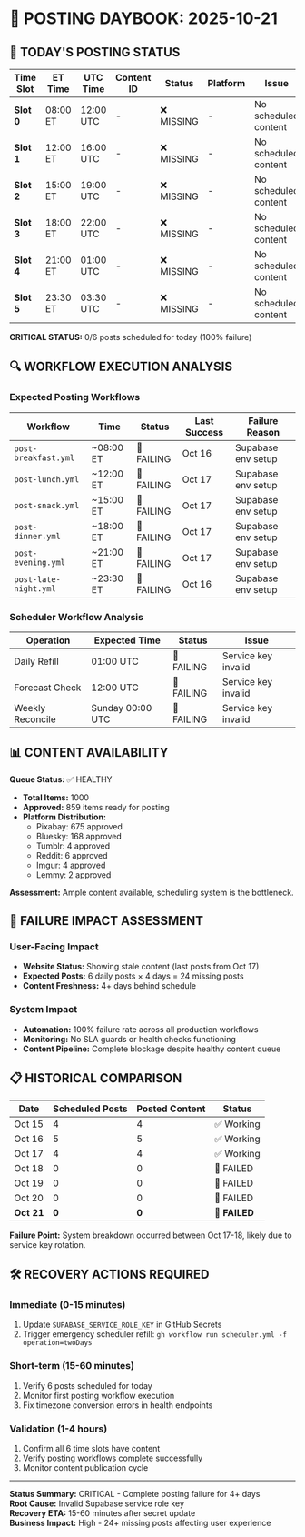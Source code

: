 # 📅 POSTING DAYBOOK: 2025-10-21

## 🎯 TODAY'S POSTING STATUS

| Time Slot | ET Time | UTC Time | Content ID | Status | Platform | Issue |
|-----------|---------|----------|------------|--------|----------|--------|
| **Slot 0** | 08:00 ET | 12:00 UTC | - | ❌ MISSING | - | No scheduled content |
| **Slot 1** | 12:00 ET | 16:00 UTC | - | ❌ MISSING | - | No scheduled content |
| **Slot 2** | 15:00 ET | 19:00 UTC | - | ❌ MISSING | - | No scheduled content |
| **Slot 3** | 18:00 ET | 22:00 UTC | - | ❌ MISSING | - | No scheduled content |
| **Slot 4** | 21:00 ET | 01:00 UTC | - | ❌ MISSING | - | No scheduled content |
| **Slot 5** | 23:30 ET | 03:30 UTC | - | ❌ MISSING | - | No scheduled content |

**CRITICAL STATUS:** 0/6 posts scheduled for today (100% failure)

## 🔍 WORKFLOW EXECUTION ANALYSIS

### Expected Posting Workflows
| Workflow | Time | Status | Last Success | Failure Reason |
|----------|------|--------|--------------|----------------|
| `post-breakfast.yml` | ~08:00 ET | 🚨 FAILING | Oct 16 | Supabase env setup |
| `post-lunch.yml` | ~12:00 ET | 🚨 FAILING | Oct 17 | Supabase env setup |
| `post-snack.yml` | ~15:00 ET | 🚨 FAILING | Oct 17 | Supabase env setup |
| `post-dinner.yml` | ~18:00 ET | 🚨 FAILING | Oct 17 | Supabase env setup |
| `post-evening.yml` | ~21:00 ET | 🚨 FAILING | Oct 17 | Supabase env setup |
| `post-late-night.yml` | ~23:30 ET | 🚨 FAILING | Oct 16 | Supabase env setup |

### Scheduler Workflow Analysis
| Operation | Expected Time | Status | Issue |
|-----------|---------------|--------|--------|
| Daily Refill | 01:00 UTC | 🚨 FAILING | Service key invalid |
| Forecast Check | 12:00 UTC | 🚨 FAILING | Service key invalid |
| Weekly Reconcile | Sunday 00:00 UTC | 🚨 FAILING | Service key invalid |

## 📊 CONTENT AVAILABILITY

**Queue Status:** ✅ HEALTHY
- **Total Items:** 1000
- **Approved:** 859 items ready for posting
- **Platform Distribution:**
  - Pixabay: 675 approved
  - Bluesky: 168 approved
  - Tumblr: 4 approved
  - Reddit: 6 approved
  - Imgur: 4 approved
  - Lemmy: 2 approved

**Assessment:** Ample content available, scheduling system is the bottleneck.

## 🚨 FAILURE IMPACT ASSESSMENT

### User-Facing Impact
- **Website Status:** Showing stale content (last posts from Oct 17)
- **Expected Posts:** 6 daily posts × 4 days = 24 missing posts
- **Content Freshness:** 4+ days behind schedule

### System Impact
- **Automation:** 100% failure rate across all production workflows
- **Monitoring:** No SLA guards or health checks functioning
- **Content Pipeline:** Complete blockage despite healthy content queue

## 📋 HISTORICAL COMPARISON

| Date | Scheduled Posts | Posted Content | Status |
|------|----------------|----------------|--------|
| Oct 15 | 4 | 4 | ✅ Working |
| Oct 16 | 5 | 5 | ✅ Working |
| Oct 17 | 4 | 4 | ✅ Working |
| Oct 18 | 0 | 0 | 🚨 FAILED |
| Oct 19 | 0 | 0 | 🚨 FAILED |
| Oct 20 | 0 | 0 | 🚨 FAILED |
| **Oct 21** | **0** | **0** | **🚨 FAILED** |

**Failure Point:** System breakdown occurred between Oct 17-18, likely due to service key rotation.

## 🛠️ RECOVERY ACTIONS REQUIRED

### Immediate (0-15 minutes)
1. Update `SUPABASE_SERVICE_ROLE_KEY` in GitHub Secrets
2. Trigger emergency scheduler refill: `gh workflow run scheduler.yml -f operation=twoDays`

### Short-term (15-60 minutes)
1. Verify 6 posts scheduled for today
2. Monitor first posting workflow execution
3. Fix timezone conversion errors in health endpoints

### Validation (1-4 hours)
1. Confirm all 6 time slots have content
2. Verify posting workflows complete successfully
3. Monitor content publication cycle

---

**Status Summary:** CRITICAL - Complete posting failure for 4+ days  
**Root Cause:** Invalid Supabase service role key  
**Recovery ETA:** 15-60 minutes after secret update  
**Business Impact:** High - 24+ missing posts affecting user experience